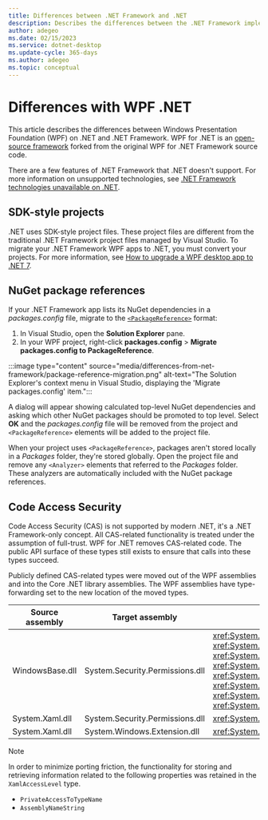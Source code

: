 ```yaml
---
title: Differences between .NET Framework and .NET
description: Describes the differences between the .NET Framework implementation of Windows Presentation Foundation (WPF) and .NET WPF.
author: adegeo
ms.date: 02/15/2023
ms.service: dotnet-desktop
ms.update-cycle: 365-days
ms.author: adegeo
ms.topic: conceptual
---
```


# Differences with WPF .NET

This article describes the differences between Windows Presentation Foundation (WPF) on .NET and .NET Framework. WPF for .NET is an [open-source framework](https://github.com/dotnet/wpf) forked from the original WPF for .NET Framework source code.

There are a few features of .NET Framework that .NET doesn't support. For more information on unsupported technologies, see [.NET Framework technologies unavailable on .NET](/dotnet/core/porting/net-framework-tech-unavailable).

## SDK-style projects

.NET uses SDK-style project files. These project files are different from the traditional .NET Framework project files managed by Visual Studio. To migrate your .NET Framework WPF apps to .NET, you must convert your projects. For more information, see [How to upgrade a WPF desktop app to .NET 7](index.md).

## NuGet package references

If your .NET Framework app lists its NuGet dependencies in a *packages.config* file, migrate to the [`<PackageReference>`](/nuget/consume-packages/package-references-in-project-files) format:

01. In Visual Studio, open the **Solution Explorer** pane.
01. In your WPF project, right-click **packages.config** > **Migrate packages.config to PackageReference**.

:::image type="content" source="media/differences-from-net-framework/package-reference-migration.png" alt-text="The Solution Explorer's context menu in Visual Studio, displaying the 'Migrate packages.config' item.":::

A dialog will appear showing calculated top-level NuGet dependencies and asking which other NuGet packages should be promoted to top level. Select **OK** and the *packages.config* file will be removed from the project and `<PackageReference>` elements will be added to the project file.

When your project uses `<PackageReference>`, packages aren't stored locally in a *Packages* folder, they're stored globally. Open the project file and remove any `<Analyzer>` elements that referred to the *Packages* folder. These analyzers are automatically included with the NuGet package references.

## Code Access Security

Code Access Security (CAS) is not supported by modern .NET, it's a .NET Framework-only concept. All CAS-related functionality is treated under the assumption of full-trust. WPF for .NET removes CAS-related code. The public API surface of these types still exists to ensure that calls into these types succeed.

Publicly defined CAS-related types were moved out of the WPF assemblies and into the Core .NET library assemblies. The WPF assemblies have type-forwarding set to the new location of the moved types.

| Source assembly | Target assembly | Type                |
| --------------- | --------------- | ------------------- |
| WindowsBase.dll | System.Security.Permissions.dll | <xref:System.Security.Permissions.MediaPermission> <br /> <xref:System.Security.Permissions.MediaPermissionAttribute> <br /> <xref:System.Security.Permissions.MediaPermissionAudio> <br /> <xref:System.Security.Permissions.MediaPermissionImage> <br /> <xref:System.Security.Permissions.MediaPermissionVideo> <br /> <xref:System.Security.Permissions.WebBrowserPermission> <br /> <xref:System.Security.Permissions.WebBrowserPermissionAttribute> <br /> <xref:System.Security.Permissions.WebBrowserPermissionLevel> |
| System.Xaml.dll | System.Security.Permissions.dll | <xref:System.Xaml.Permissions.XamlLoadPermission> |
| System.Xaml.dll | System.Windows.Extension.dll    | <xref:System.Xaml.Permissions.XamlAccessLevel><br/> |

> [!NOTE]
> In order to minimize porting friction, the functionality for storing and retrieving information related to the following properties was retained in the `XamlAccessLevel` type.
>
> - `PrivateAccessToTypeName`
> - `AssemblyNameString`
